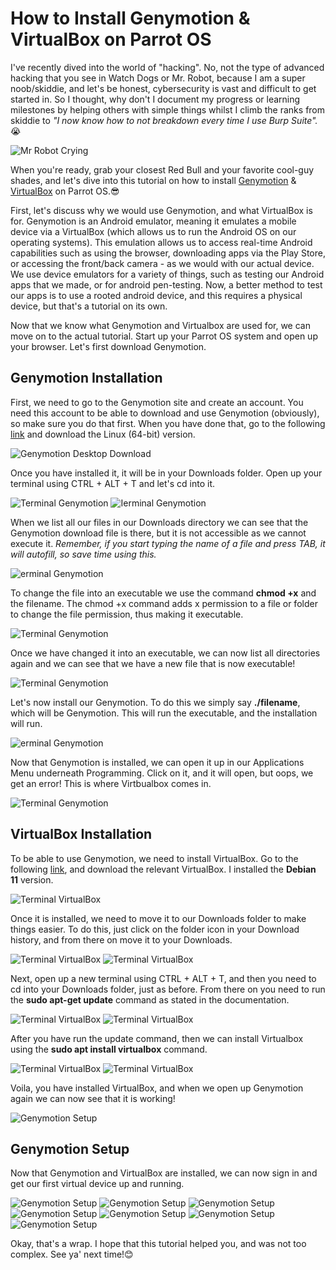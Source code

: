 # How to Install Genymotion & VirtualBox on Parrot OS

I've recently dived into the world of "hacking". No, not the type of advanced hacking that you see in Watch Dogs or Mr. Robot, because I am a super noob/skiddie, and let's be honest, cybersecurity is vast and difficult to get started in. So I thought, why don't I document my progress or learning milestones by helping others with simple things whilst I climb the ranks from skiddie to _"I now know how to not breakdown every time I use Burp Suite"._😭

![Mr Robot Crying](https://media.giphy.com/media/JFo3BEQFmK4cU/giphy.gif)

When you're ready, grab your closest Red Bull and your favorite cool-guy shades, and let's dive into this tutorial on how to install [Genymotion](https://www.genymotion.com/) & [VirtualBox](https://www.virtualbox.org/) on Parrot OS.😎 

First, let's discuss why we would use Genymotion, and what VirtualBox is for. Genymotion is an Android emulator, meaning it emulates a mobile device via a VirtualBox (which allows us to run the Android OS on our operating systems). This emulation allows us to access real-time Android capabilities such as using the browser, downloading apps via the Play Store, or accessing the front/back camera - as we would with our actual device. We use device emulators for a variety of things, such as testing our Android apps that we made, or for android pen-testing. Now, a better method to test our apps is to use a rooted android device, and this requires a physical device, but that's a tutorial on its own. 

Now that we know what Genymotion and Virtualbox are used for, we can move on to the actual tutorial. Start up your Parrot OS system and open up your browser. Let's first download Genymotion.

## Genymotion Installation
First, we need to go to the Genymotion site and create an account. You need this account to be able to download and use Genymotion (obviously), so make sure you do that first. When you have done that, go to the following [link](https://www.genymotion.com/download/) and download the Linux (64-bit) version.

![Genymotion Desktop Download](https://dev-to-uploads.s3.amazonaws.com/uploads/articles/nvh10kdz5xtqhrdu9ncg.png)

Once you have installed it, it will be in your Downloads folder. Open up your terminal using CTRL + ALT + T and let's cd into it.

![Terminal Genymotion](https://dev-to-uploads.s3.amazonaws.com/uploads/articles/ef2239taeamr42ts6hym.png) 
![Ierminal Genymotion](https://dev-to-uploads.s3.amazonaws.com/uploads/articles/g27mf7bb2dsriezzts3y.png)
  
When we list all our files in our Downloads directory we can see that the Genymotion download file is there, but it is not accessible as we cannot execute it. _Remember, if you start typing the name of a file and press TAB, it will autofill, so save time using this._

![erminal Genymotion](https://dev-to-uploads.s3.amazonaws.com/uploads/articles/hqk30vrnu524ojjmzu0x.png)

To change the file into an executable we use the command **chmod +x** and the filename. The chmod +x command adds x permission to a file or folder to change the file permission, thus making it executable.

![Terminal Genymotion](https://dev-to-uploads.s3.amazonaws.com/uploads/articles/gfupqt8v5d0nmu12hp49.png)

Once we have changed it into an executable, we can now list all directories again and we can see that we have a new file that is now executable!

![Terminal Genymotion](https://dev-to-uploads.s3.amazonaws.com/uploads/articles/mp2w59nvac0b473twn4u.png)
 
Let's now install our Genymotion. To do this we simply say **./filename**, which will be Genymotion. This will run the executable, and the installation will run. 

![erminal Genymotion](https://dev-to-uploads.s3.amazonaws.com/uploads/articles/17pma5slb571d6e6pz3c.png)
 
Now that Genymotion is installed, we can open it up in our Applications Menu underneath Programming. Click on it, and it will open, but oops, we get an error! This is where Virtbualbox comes in.

![Terminal Genymotion](https://dev-to-uploads.s3.amazonaws.com/uploads/articles/dk0m2iyeyugwocqxzvdb.png)

## VirtualBox Installation
To be able to use Genymotion, we need to install VirtualBox. Go to the following [link](https://www.virtualbox.org/wiki/Linux_Downloads), and download the relevant VirtualBox. I installed the **Debian 11** version. 

![Terminal VirtualBox](https://dev-to-uploads.s3.amazonaws.com/uploads/articles/hlnyijr7smluwdf8s3gv.png)

Once it is installed, we need to move it to our Downloads folder to make things easier. To do this, just click on the folder icon in your Download history, and from there on move it to your Downloads.

![Terminal VirtualBox](https://dev-to-uploads.s3.amazonaws.com/uploads/articles/9bj6hllyc09c897i0hzr.png) 
![Terminal VirtualBox](https://dev-to-uploads.s3.amazonaws.com/uploads/articles/ofy79i2pip009gfa0dpv.png)
 
Next, open up a new terminal using CTRL + ALT + T, and then you need to cd into your Downloads folder, just as before. From there on you need to run the **sudo apt-get update** command as stated in the documentation.

![Terminal VirtualBox](https://dev-to-uploads.s3.amazonaws.com/uploads/articles/s8ufj35qw3eomeo8yxll.png) 
![Terminal VirtualBox](https://dev-to-uploads.s3.amazonaws.com/uploads/articles/wtxrrdmdac2kd7y8pbz3.png)

After you have run the update command, then we can install Virtualbox using the **sudo apt install virtualbox** command. 

![Terminal VirtualBox](https://dev-to-uploads.s3.amazonaws.com/uploads/articles/a7usvjjiv51e3mgorp38.png) 
![Terminal VirtualBox](https://dev-to-uploads.s3.amazonaws.com/uploads/articles/twnpg8k71t1l0228c32s.png)

Voila, you have installed VirtualBox, and when we open up Genymotion again we can now see that it is working!

![Genymotion Setup](https://dev-to-uploads.s3.amazonaws.com/uploads/articles/aohfs4zhloqeiagh7qdh.png)

## Genymotion Setup
Now that Genymotion and VirtualBox are installed, we can now sign in and get our first virtual device up and running. 

![Genymotion Setup](https://dev-to-uploads.s3.amazonaws.com/uploads/articles/kx03fuvq6er1jat1s7mu.png)
![Genymotion Setup](https://dev-to-uploads.s3.amazonaws.com/uploads/articles/5rhwcdcq10t62n6jn3zw.png)
![Genymotion Setup](https://dev-to-uploads.s3.amazonaws.com/uploads/articles/fmom9fehylah562uq33b.png)
![Genymotion Setup](https://dev-to-uploads.s3.amazonaws.com/uploads/articles/lhxx5wkqikyo33cgit4n.png)
![Genymotion Setup](https://dev-to-uploads.s3.amazonaws.com/uploads/articles/nu3tyx4l8q80keb84qt0.png)
![Genymotion Setup](https://dev-to-uploads.s3.amazonaws.com/uploads/articles/kofgkc8v5pwl3ft1vpk1.png)
![Genymotion Setup](https://dev-to-uploads.s3.amazonaws.com/uploads/articles/hpzlteeyb1jiuom2oe3i.png)
       
Okay, that's a wrap. I hope that this tutorial helped you, and was not too complex. See ya' next time!😊



